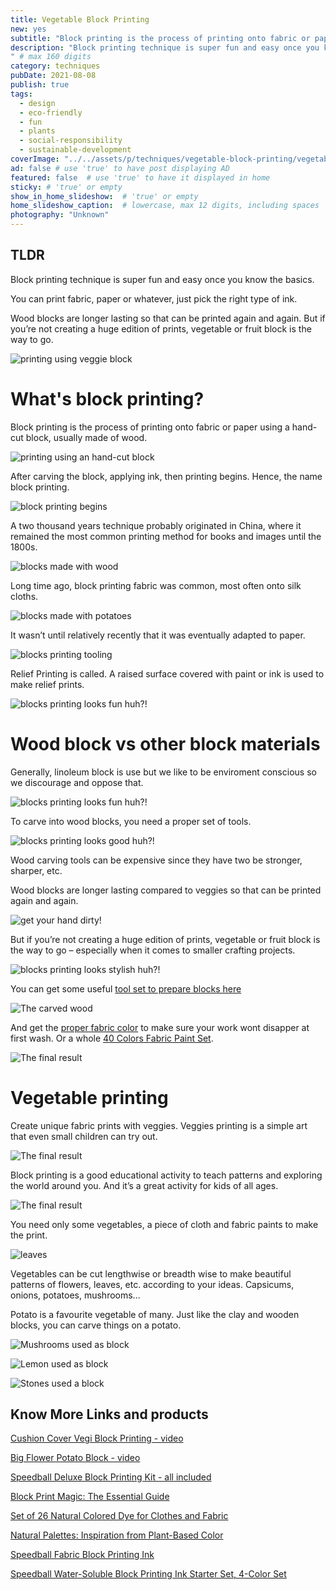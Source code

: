 ```yaml
---
title: Vegetable Block Printing
new: yes
subtitle: "Block printing is the process of printing onto fabric or paper using a hand-cut block, usually made of wood. Carve the block, apply ink and the printing fun begins."
description: "Block printing technique is super fun and easy once you know the basics. You can print fabric, paper or whatever, just pick the right type of ink.
" # max 160 digits
category: techniques
pubDate: 2021-08-08
publish: true
tags:
  - design
  - eco-friendly
  - fun
  - plants
  - social-responsibility
  - sustainable-development
coverImage: "../../assets/p/techniques/vegetable-block-printing/vegetable-block-printing.jpg"
ad: false # use 'true' to have post displaying AD
featured: false  # use 'true' to have it displayed in home
sticky: # 'true' or empty
show_in_home_slideshow:  # 'true' or empty
home_slideshow_caption:  # lowercase, max 12 digits, including spaces
photography: "Unknown"
---
```


<div class="tldr">

## TLDR

Block printing technique is super fun and easy once you know the basics.

You can print fabric, paper or whatever, just pick the right type of ink.

Wood blocks are longer lasting so that can be printed again and again. But if you’re not creating a huge edition of prints, vegetable or fruit block is the way to go.

</div>

![printing using veggie block](../../assets/p/techniques/vegetable-block-printing/vegetable-block-printing-002.jpg)

# What's block printing?

Block printing is the process of printing onto fabric or paper using a hand-cut block, usually made of wood.

![printing using an hand-cut block](../../assets/p/techniques/vegetable-block-printing/vegetable-block-printing-003.jpg)

After carving the block, applying ink, then printing begins. Hence, the name block printing.

![block printing begins](../../assets/p/techniques/vegetable-block-printing/vegetable-block-printing-004.jpg)

A two thousand years technique probably originated in China, where it remained the most common printing method for books and images until the 1800s.

![blocks made with wood](../../assets/p/techniques/vegetable-block-printing/vegetable-block-printing-005.jpg)

Long time ago, block printing fabric was common, most often onto silk cloths.

![blocks made with potatoes](../../assets/p/techniques/vegetable-block-printing/vegetable-block-printing-06.jpg)

It wasn’t until relatively recently that it was eventually adapted to paper.

![blocks printing tooling](../../assets/p/techniques/vegetable-block-printing/vegetable-block-printing-07.jpg)

Relief Printing is called. A raised surface covered with paint or ink is used to make relief prints.

![blocks printing looks fun huh?!](../../assets/p/techniques/vegetable-block-printing/vegetable-block-printing-08.jpg)

# Wood block vs other block materials

Generally, linoleum block is use but we like to be enviroment conscious so we discourage and oppose that.

![blocks printing looks fun huh?!](../../assets/p/techniques/vegetable-block-printing/vegetable-block-printing-15.jpg)

To carve into wood blocks, you need a proper set of tools.

![blocks printing looks good huh?!](../../assets/p/techniques/vegetable-block-printing/vegetable-block-printing-16.jpg)

Wood carving tools can be expensive since they have two be stronger, sharper, etc.

Wood blocks are longer lasting compared to veggies so that can be printed again and again.

![get your hand dirty!](../../assets/p/techniques/vegetable-block-printing/vegetable-block-printing-12.jpg)

But if you’re not creating a huge edition of prints, vegetable or fruit block is the way to go – especially when it comes to smaller crafting projects.

![blocks printing looks stylish huh?!](../../assets/p/techniques/vegetable-block-printing/vegetable-block-printing-17.jpg)

You can get some useful [tool set to prepare blocks here](https://amzn.to/3ALAQer)

![The carved wood](../../assets/p/techniques/vegetable-block-printing/vegetable-block-printing-14.jpg)

And get the [proper fabric color](https://amzn.to/3iMm9Sg) to make sure your work wont disapper at first wash. Or a whole [40 Colors Fabric Paint Set](https://amzn.to/3CN7vC4).

![The final result](../../assets/p/techniques/vegetable-block-printing/vegetable-block-printing-13.jpg)

# Vegetable printing

Create unique fabric prints with veggies. Veggies printing is a simple art that even small children can try out.

![The final result](../../assets/p/techniques/vegetable-block-printing/vegetable-block-printing-09.jpg)

Block printing is a good educational activity to teach patterns and exploring the world around you. And it’s a great activity for kids of all ages.

![The final result](../../assets/p/techniques/vegetable-block-printing/vegetable-block-printing-08.jpg)

You need only some vegetables, a piece of cloth and fabric paints to make the print.

![leaves](../../assets/p/techniques/vegetable-block-printing/vegetable-block-printing-11.jpg)

Vegetables can be cut lengthwise or breadth wise to make beautiful patterns of flowers, leaves, etc. according to your ideas. Capsicums, onions, potatoes, mushrooms...

Potato is a favourite vegetable of many. Just like the clay and wooden blocks, you can carve things on a potato.

![Mushrooms used as block](../../assets/p/techniques/vegetable-block-printing/vegetable-block-printing-18.jpg)

![Lemon used as block](../../assets/p/techniques/vegetable-block-printing/vegetable-block-printing-19.jpg)

![Stones used a block](../../assets/p/techniques/vegetable-block-printing/vegetable-block-printing-20.jpg)

## Know More Links and products

[Cushion Cover Vegi Block Printing - video](https://youtu.be/gYfxiu1r2Qc)

[Big Flower Potato Block - video](https://youtu.be/ONbVP7p9hS8)

[Speedball Deluxe Block Printing Kit - all included](https://amzn.to/3yO3omH)

[Block Print Magic: The Essential Guide](https://amzn.to/2VOExkK)

[Set of 26 Natural Colored Dye for Clothes and Fabric](https://amzn.to/3mgPneb)

[Natural Palettes: Inspiration from Plant-Based Color](https://amzn.to/37IC79C)

[Speedball Fabric Block Printing Ink](https://amzn.to/3jXcvey)

[Speedball Water-Soluble Block Printing Ink Starter Set, 4-Color Set](https://amzn.to/3yLt83h)
